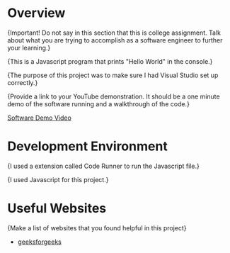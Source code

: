 # Overview

{Important!  Do not say in this section that this is college assignment.  Talk about what you are trying to accomplish as a software engineer to further your learning.}

{This is a Javascript program that prints "Hello World" in the console.}

{The purpose of this project was to make sure I had Visual Studio set up correctly.}

{Provide a link to your YouTube demonstration.  It should be a one minute demo of the software running and a walkthrough of the code.}

[Software Demo Video](http://youtube.link.goes.here)

# Development Environment

{I used a extension called Code Runner to run the Javascript file.}

{I used Javascript for this project.}

# Useful Websites

{Make a list of websites that you found helpful in this project}
* [geeksforgeeks](https://www.geeksforgeeks.org/how-to-run-javascript-in-visual-studio/)

